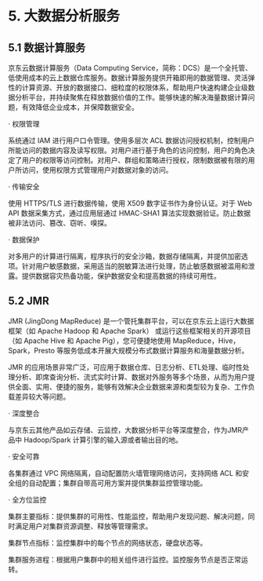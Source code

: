 # 5. 大数据分析服务

## 5.1 数据计算服务

京东云数据计算服务（Data Computing Service，简称：DCS）是一个全托管、低使用成本的云上数据仓库服务。数据计算服务提供开箱即用的数据管理、灵活弹性的计算资源、开放的数据接口、细粒度的权限体系，帮助用户快速构建企业级数据分析平台，并持续聚焦在释放数据价值的工作。能够快速的解决海量数据计算问题，有效降低企业成本，并保障数据安全。

· 权限管理

系统通过 IAM 进行用户口令管理。使用多层次 ACL 数据访问授权机制，控制用户所能访问的数据内容及读写权限。对用户进行基于角色的访问控制，用户的角色决定了用户的权限等访问控制。对用户、群组和策略进行授权，限制数据被有限的用户所访问，使用权限方式管理用户对数据对象的访问。

· 传输安全

使用 HTTPS/TLS 进行数据传输，使用 X509 数字证书作为身份认证。对于 Web API 数据采集方式，通过应用层通过 HMAC-SHA1 算法实现数据验证。防止数据被非法访问、篡改、窃听、嗅探。

· 数据保护

对多用户的计算进行隔离，程序执行的安全沙箱，数据存储隔离，并提供加密选项。针对用户敏感数据，采用适当的脱敏算法进行处理，防止敏感数据被滥用和泄露。提供数据容灾热备功能，保护数据安全和提高数据的持续可用性。

## 5.2 JMR

JMR (JingDong MapReduce) 是一个管托集群平台，可以在京东云上运行大数据框架（如 Apache Hadoop 和 Apache Spark） 或运行这些框架相关的开源项目（如 Apache Hive 和 Apache Pig），您可便捷地使用 MapReduce，Hive，Spark，Presto 等服务低成本开展大规模分布式数据计算服务和海量数据分析。

JMR 的应用场景非常广泛，可应用于数据仓库、日志分析、ETL处理、临时性处理分析、即席查询分析、流式实时计算、数据对外服务等多个场景，从而为用户提供全面、实用、便捷的服务，能够有效解决企业数据来源和类型较为复杂、工作负载差异较大等问题。

· 深度整合

与京东云其他产品如云存储、云监控，大数据分析平台等深度整合，作为JMR产品中 Hadoop/Spark 计算引擎的输入源或者输出目的地。

· 安全可靠

各集群通过 VPC 网络隔离，自动配置防火墙管理网络访问，支持网络 ACL 和安全组的自动配置；集群自带高可用方案并提供集群监控管理功能。

· 全方位监控

集群主要指标：提供集群的可用性、性能监控，帮助用户发现问题、解决问题，同时满足用户对集群资源调整、释放等管理需求。

集群节点指标：监控集群中的每个节点的网络状态，硬盘状态等。

集群服务进程：根据用户集群中的相关组件进行监控。监控服务节点是否正常运转。

